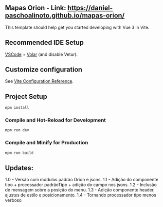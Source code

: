 ## Mapas Orion - Link: https://daniel-paschoalinoto.github.io/mapas-orion/

This template should help get you started developing with Vue 3 in Vite.

## Recommended IDE Setup

[VSCode](https://code.visualstudio.com/) + [Volar](https://marketplace.visualstudio.com/items?itemName=Vue.volar) (and disable Vetur).

## Customize configuration

See [Vite Configuration Reference](https://vite.dev/config/).

## Project Setup

```sh
npm install
```

### Compile and Hot-Reload for Development

```sh
npm run dev
```

### Compile and Minify for Production

```sh
npm run build
```

## Updates:

1.0 - Versão com módulos padrão Orion e jsons.
1.1 - Adição do componente tipo + processador padrãoTipo + adição do campo nos jsons.
1.2 - Inclusão de mensagem sobre a posição do menu.
1.3 - Adição componente header, ajustes de estilo e posicionamento.
1.4 - Tornando processador tipo menos verboso
